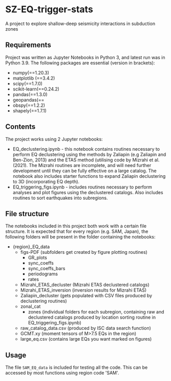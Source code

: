 # SZ-EQ-trigger-stats
A project to explore shallow-deep seismicity interactions in subduction zones

## Requirements
Project was written as Jupyter Notebooks in Python 3, and latest run was in Python 3.9. The following packages are essential (version in brackets):
- numpy(==1.20.3)
- matplotlib (==3.4.2)
- scipy(==1.7.0)
- scikit-learn(==0.24.2)
- pandas(==1.3.0)
- geopandas(==
- obspy(==1.2.2)
- shapely(==1.7.1)

## Contents
The project works using 2 Jupyter notebooks:
- EQ_declustering.ipynb - this notebook contains routines necessary to perform EQ declustering using the methods by Zaliapin (e.g Zaliapin and Ben-Zion, 2013) and the ETAS method (utilising code by Mizrahi et al. (2021). The Mizrahi routines are incomplete, and will need further development until they can be fully effective on a large catalog. The notebook also includes starter functions to expand Zaliapin declustering to 3D (incorporating EQ depth).
- EQ_triggering_figs.ipynb - includes routines necessary to perform analyses and plot figures using the declustered catalogs. Also includes routines to sort earthquakes into subregions.

## File structure
The notebooks included in this project both work with a certain file structure. It is expected that for every region (e.g. SAM, Japan), the following folders will be present in the folder containing the notebooks:
- {region}_EQ_data
	- figs-PDF (subfolders get created by figure plotting routines)
		- GR_plots
		- sync_coeffs
		- sync_coeffs_bars
		- periodograms
		- rates
	- Mizrahi_ETAS_decluster (Mizrahi ETAS declustered catalogs)
	- Mizrahi_ETAS_inversion (inversion results for Mizrahi ETAS)
	- Zaliapin_decluster (gets populated with CSV files produced by 		          declustering routines)
	- zonal_cat
		- zones (individual folders for each subregion, containing raw                     and declustered catalogs produced by location sorting routine                    in EQ_triggering_figs.ipynb)
	- raw_catalog_data.csv (produced by ISC data search function)
	- GCMT.xy (moment tensors of M>7.5 EQs in the region)
	- large_eq.csv (contains large EQs you want marked on figures)

## Usage
The file `SAM_EQ_data` is included for testing all the code. This can be accessed by most functions using region code 'SAM'.
